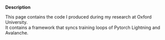 **Description**

This page contains the code I produced during my research at Oxford University.  
It contains a framework that syncs training loops of Pytorch Lightning and Avalanche.
